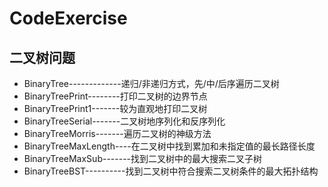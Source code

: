 # CodeExercise
## 二叉树问题
+ BinaryTree-------------递归/非递归方式，先/中/后序遍历二叉树
+ BinaryTreePrint--------打印二叉树的边界节点
+ BinaryTreePrint1-------较为直观地打印二叉树
+ BinaryTreeSerial-------二叉树地序列化和反序列化
+ BinaryTreeMorris-------遍历二叉树的神级方法
+ BinaryTreeMaxLength----在二叉树中找到累加和未指定值的最长路径长度
+ BinaryTreeMaxSub-------找到二叉树中的最大搜索二叉子树
+ BinaryTreeBST----------找到二叉树中符合搜索二叉树条件的最大拓扑结构



